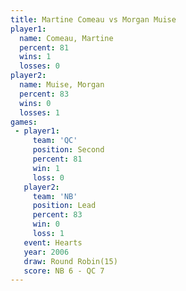 ```yaml
---
title: Martine Comeau vs Morgan Muise
player1:               
  name: Comeau, Martine
  percent: 81          
  wins: 1              
  losses: 0            
player2:               
  name: Muise, Morgan  
  percent: 83          
  wins: 0              
  losses: 1            
games:
 - player1:          
     team: 'QC'      
     position: Second
     percent: 81     
     win: 1          
     loss: 0         
   player2:        
     team: 'NB'    
     position: Lead
     percent: 83   
     win: 0        
     loss: 1       
   event: Hearts        
   year: 2006           
   draw: Round Robin(15)
   score: NB 6 - QC 7   
---
```

